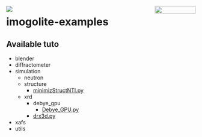 <a href="https://mybinder.org/v2/gh/gmonet/imoglite-examples/master?filepath=index.ipynb" 
   target="_parent">
   <img align="left" 
      src="https://mybinder.org/badge_logo.svg">
</a>
<a href="https://nbviewer.jupyter.org/github/gmonet/imogolite-examples/blob/master/index.ipynb" 
   target="_parent">
   <img align="right" 
      src="https://raw.githubusercontent.com/jupyter/design/master/logos/Badges/nbviewer_badge.png" 
      width="109" height="20">
</a>

# imogolite-examples

## Available tuto
- blender
- diffractometer
- simulation
    - neutron
    - structure
        - [minimizStructNTI.py](https://nbviewer.jupyter.org/github/gmonet/imoglite-examples/blob/master/simulation/structure/minimizStructNTI.ipynb)
    - xrd
        - debye_gpu
            - [Debye_GPU.py](https://nbviewer.jupyter.org/github/gmonet/imoglite-examples/blob/master/simulation/xrd/drx3d.ipynb)
        - [drx3d.py](https://nbviewer.jupyter.org/github/gmonet/imoglite-examples/blob/master/simulation/xrd/debye_gpu/Debye_GPU.ipynb)
- xafs
- utils